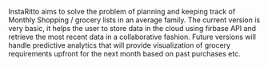 InstaRitto aims to solve the problem of planning and keeping track of Monthly Shopping / grocery lists in an average family. The current version is very basic, it helps the user to store data in the cloud using firbase API and retrieve the most recent data in a collaborative fashion. Future versions will handle predictive analytics that will provide visualization of grocery requirements upfront for the next month based on past purchases etc.
